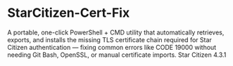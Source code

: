 # StarCitizen-Cert-Fix
A portable, one-click PowerShell + CMD utility that automatically retrieves, exports, and installs the missing TLS certificate chain required for Star Citizen authentication — fixing common errors like CODE 19000 without needing Git Bash, OpenSSL, or manual certificate imports. Star Citizen 4.3.1
